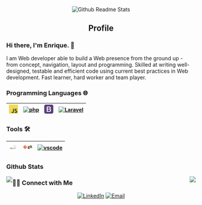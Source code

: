 <p align="center">
 <img width="100px" src="https://res.cloudinary.com/anuraghazra/image/upload/v1594908242/logo_ccswme.svg" align="center" alt="Github Readme Stats" />
 <h2 align="center">Profile</h2>
</p>

### Hi there, I'm Enrique. 👋 


<div>
 <p>
I am Web developer able to build a Web presence from the ground up - from concept, navigation, layout and programming. Skilled at writing well-designed, testable and efficient code using current best practices in Web development. Fast learner, hard worker and team player. 
</p>
</div>

### Programming Languages 🌐

| [<img src="https://raw.githubusercontent.com/github/explore/80688e429a7d4ef2fca1e82350fe8e3517d3494d/topics/javascript/javascript.png" alt="Laravel" width="24">](https://developer.mozilla.org/en-US/docs/Web/JavaScript) | [<img src="https://camo.githubusercontent.com/888e388801f947dec7c3d843942c277af25fe2b1aed1821542c4e711f210312a/68747470733a2f2f75706c6f61642e77696b696d656469612e6f72672f77696b6970656469612f636f6d6d6f6e732f7468756d622f632f63332f507974686f6e2d6c6f676f2d6e6f746578742e7376672f37363870782d507974686f6e2d6c6f676f2d6e6f746578742e7376672e706e67" alt="php" width="38">](https://www.python.org/) |  [<img src="https://raw.githubusercontent.com/github/explore/80688e429a7d4ef2fca1e82350fe8e3517d3494d/topics/bootstrap/bootstrap.png" alt="Bootstrap" width="24">](https://getbootstrap.com/) | [<img src="https://miro.medium.com/max/800/1*Q5EUk28Xc3iCDoMSkrd1_w.png" alt="Laravel" width="24">](https://flask.palletsprojects.com/en/1.1.x/)
|---|---|---|---|
 
### Tools 🛠️

| [<img src="https://raw.githubusercontent.com/github/explore/80688e429a7d4ef2fca1e82350fe8e3517d3494d/topics/mysql/mysql.png" alt="mysql" width="24">](https://www.mysql.com/) | [<img src="https://raw.githubusercontent.com/github/explore/80688e429a7d4ef2fca1e82350fe8e3517d3494d/topics/git/git.png" alt="Git" width="24">](https://git-scm.com/) | [<img src="https://upload.wikimedia.org/wikipedia/commons/thumb/2/2d/Visual_Studio_Code_1.18_icon.svg/1200px-Visual_Studio_Code_1.18_icon.svg.png" alt="vscode" width="24">](https://code.visualstudio.com/)
|---|---|---|

### Github Stats
<div>
<a href="https://github.com/kirodriguezke">
  <img align="left" src="https://github-readme-stats.vercel.app/api?username=kirodriguezke&show_icons=true&count_private=true" />
</a>

<a href="https://github.com/kirodriguezke/github-readme-stats">
  <img align="right" src="https://github-readme-stats.vercel.app/api/top-langs/?username=kirodriguezke&layout=compact" />
</a>
</div>

<div>
 
<h3> 🤝🏻 Connect with Me </h3>

<p align="center">
<a href="https://www.linkedin.com/in/jenriquerodriguez/" target="_blank"><img alt="LinkedIn" src="https://img.shields.io/badge/LinkedIn-@jenriquerodriguez-blue?style=flat&logo=linkedin"></a>
<a href="mailto:jercdeveloper@gmail.com"><img alt="Email" src="https://img.shields.io/badge/Email-jercdeveloper@gmail.com-blue?style=flat&logo=gmail"></a>
</p>

</div>





